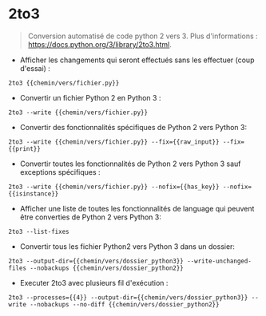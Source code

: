 # 2to3

> Conversion automatisé de code python 2 vers 3.
> Plus d'informations : <https://docs.python.org/3/library/2to3.html>.

- Afficher les changements qui seront effectués sans les effectuer (coup d'essai) :

`2to3 {{chemin/vers/fichier.py}}`

- Convertir un fichier Python 2 en Python 3 :

`2to3 --write {{chemin/vers/fichier.py}}`

- Convertir des fonctionnalités spécifiques de Python 2 vers Python 3:

`2to3 --write {{chemin/vers/fichier.py}} --fix={{raw_input}} --fix={{print}}`

- Convertir toutes les fonctionnalités de Python 2 vers Python 3 sauf exceptions spécifiques :

`2to3 --write {{chemin/vers/fichier.py}} --nofix={{has_key}} --nofix={{isinstance}}`

- Afficher une liste de toutes les fonctionnalités de language qui peuvent être converties de Python 2 vers Python 3:

`2to3 --list-fixes`

- Convertir tous les fichier Python2 vers Python 3 dans un dossier:

`2to3 --output-dir={{chemin/vers/dossier_python3}} --write-unchanged-files --nobackups {{chemin/vers/dossier_python2}}`

- Executer 2to3 avec plusieurs fil d'exécution :

`2to3 --processes={{4}} --output-dir={{chemin/vers/dossier_python3}} --write --nobackups --no-diff {{chemin/vers/dossier_python2}}`
